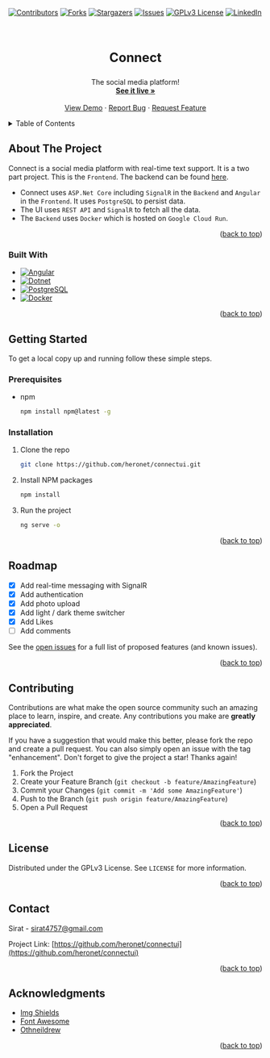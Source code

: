 <a name="readme-top"></a>

<!-- PROJECT SHIELDS -->

[![Contributors][contributors-shield]][contributors-url]
[![Forks][forks-shield]][forks-url]
[![Stargazers][stars-shield]][stars-url]
[![Issues][issues-shield]][issues-url]
[![GPLv3 License][license-shield]][license-url]
[![LinkedIn][linkedin-shield]][linkedin-url]

<!-- PROJECT LOGO -->
<br />
<div align="center">
  <h3 align="center" style="font-size: 25px">Connect</h3>

  <p align="center">
    The social media platform!
    <br />
    <a href="https://connect-si.web.app"><strong>See it live »</strong></a>
    <br />
    <br />
    <a href="https://connect-si.web.app">View Demo</a>
    ·
    <a href="https://github.com/heronet/connectui/issues">Report Bug</a>
    ·
    <a href="https://github.com/heronet/connectui/issues">Request Feature</a>
  </p>
</div>

<!-- TABLE OF CONTENTS -->
<details>
  <summary>Table of Contents</summary>
  <ol>
    <li>
      <a href="#about-the-project">About The Project</a>
      <ul>
        <li><a href="#built-with">Built With</a></li>
      </ul>
    </li>
    <li>
      <a href="#getting-started">Getting Started</a>
      <ul>
        <li><a href="#prerequisites">Prerequisites</a></li>
        <li><a href="#installation">Installation</a></li>
      </ul>
    </li>
    <li><a href="#roadmap">Roadmap</a></li>
    <li><a href="#contributing">Contributing</a></li>
    <li><a href="#license">License</a></li>
    <li><a href="#contact">Contact</a></li>
    <li><a href="#acknowledgments">Acknowledgments</a></li>
  </ol>
</details>

<!-- ABOUT THE PROJECT -->

## About The Project

Connect is a social media platform with real-time text support. It is a two part project. This is the `Frontend`. The backend can be found [here](https://github.com/heronet/connect).

- Connect uses `ASP.Net Core` including `SignalR` in the `Backend` and `Angular` in the `Frontend`. It uses `PostgreSQL` to persist data.
- The UI uses `REST API` and `SignalR` to fetch all the data.
- The `Backend` uses `Docker` which is hosted on `Google Cloud Run`.

<!-- SCREENSHOT -->

<!-- [![Connect Screen Shot][screenshot]](https://connect-si.web.app) -->

<p align="right">(<a href="#readme-top">back to top</a>)</p>

### Built With

- [![Angular][angular.io]][angular-url]
- [![Dotnet][dotnet.microsoft.com]][dotnet-url]
- [![PostgreSQL][postgresql.org]][postgresql-url]
- [![Docker][docker.io]][docker-url]

<p align="right">(<a href="#readme-top">back to top</a>)</p>

<!-- GETTING STARTED -->

## Getting Started

To get a local copy up and running follow these simple steps.

### Prerequisites

- npm
  ```sh
  npm install npm@latest -g
  ```

### Installation

1. Clone the repo
   ```sh
   git clone https://github.com/heronet/connectui.git
   ```
2. Install NPM packages
   ```sh
   npm install
   ```
3. Run the project
   ```sh
   ng serve -o
   ```

<p align="right">(<a href="#readme-top">back to top</a>)</p>

<!-- ROADMAP -->

## Roadmap

- [x] Add real-time messaging with SignalR
- [x] Add authentication
- [x] Add photo upload
- [x] Add light / dark theme switcher
- [x] Add Likes
- [ ] Add comments

See the [open issues](https://github.com/heronet/connectui/issues) for a full list of proposed features (and known issues).

<p align="right">(<a href="#readme-top">back to top</a>)</p>

<!-- CONTRIBUTING -->

## Contributing

Contributions are what make the open source community such an amazing place to learn, inspire, and create. Any contributions you make are **greatly appreciated**.

If you have a suggestion that would make this better, please fork the repo and create a pull request. You can also simply open an issue with the tag "enhancement".
Don't forget to give the project a star! Thanks again!

1. Fork the Project
2. Create your Feature Branch (`git checkout -b feature/AmazingFeature`)
3. Commit your Changes (`git commit -m 'Add some AmazingFeature'`)
4. Push to the Branch (`git push origin feature/AmazingFeature`)
5. Open a Pull Request

<p align="right">(<a href="#readme-top">back to top</a>)</p>

<!-- LICENSE -->

## License

Distributed under the GPLv3 License. See `LICENSE` for more information.

<p align="right">(<a href="#readme-top">back to top</a>)</p>

<!-- CONTACT -->

## Contact

Sirat - sirat4757@gmail.com

Project Link: [https://github.com/heronet/connectui](https://github.com/heronet/connectui)

<p align="right">(<a href="#readme-top">back to top</a>)</p>

<!-- ACKNOWLEDGMENTS -->

## Acknowledgments

- [Img Shields](https://shields.io)
- [Font Awesome](https://fontawesome.com)
- [Othneildrew](https://github.com/othneildrew/Best-README-Template)

<p align="right">(<a href="#readme-top">back to top</a>)</p>

<!-- MARKDOWN LINKS & IMAGES -->
<!-- https://www.markdownguide.org/basic-syntax/#reference-style-links -->

[contributors-shield]: https://img.shields.io/github/contributors/heronet/connectui.svg?style=for-the-badge
[contributors-url]: https://github.com/heronet/connectui/graphs/contributors
[forks-shield]: https://img.shields.io/github/forks/heronet/connectui.svg?style=for-the-badge
[forks-url]: https://github.com/heronet/connectui/network/members
[stars-shield]: https://img.shields.io/github/stars/heronet/connectui.svg?style=for-the-badge
[stars-url]: https://github.com/heronet/connectui/stargazers
[issues-shield]: https://img.shields.io/github/issues/heronet/connectui.svg?style=for-the-badge
[issues-url]: https://github.com/heronet/connectui/issues
[license-shield]: https://img.shields.io/github/license/heronet/connectui.svg?style=for-the-badge
[license-url]: https://github.com/heronet/connectui/blob/master/LICENSE
[linkedin-shield]: https://img.shields.io/badge/-LinkedIn-black.svg?style=for-the-badge&logo=linkedin&colorB=555
[linkedin-url]: https://linkedin.com/in/siratul-islam
[screenshot]: images/scr.png
[angular.io]: https://img.shields.io/badge/Angular-DD0031?style=for-the-badge&logo=angular&logoColor=white
[angular-url]: https://angular.io/
[dotnet.microsoft.com]: https://img.shields.io/badge/Dotnet-512BD4?style=for-the-badge&logo=dotnet&logoColor=white
[dotnet-url]: https://dotnet.microsoft.com/
[postgresql.org]: https://img.shields.io/badge/Postgresql-4169E1?style=for-the-badge&logo=postgresql&logoColor=white
[postgresql-url]: https://postgresql.org/
[docker.io]: https://img.shields.io/badge/Docker-2496ED?style=for-the-badge&logo=docker&logoColor=white
[docker-url]: https://docker.io/

